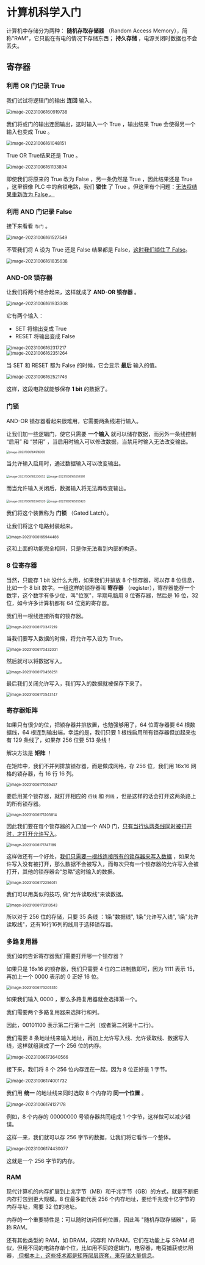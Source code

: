 # 计算机科学入门

计算机中存储分为两种： **随机存取存储器** （Random Access Memory），简称"RAM"，它只能在有电的情况下存储东西； **持久存储**
，电源关闭时数据也不会丢失。

## 寄存器

### 利用 OR 门记录 True

我们试试将逻辑门的输出 **连回** 输入。

<img src="http://niu.ochiamalu.top/image-20231006160919738.png" alt="image-20231006160919738" style="zoom:80%;margin:0 auto" />

我们将或门的输出连回输出，这时输入一个 True ，输出结果 True 会使得另一个输入也变成 True 。

<img src="http://niu.ochiamalu.top/image-20231006161048151.png" alt="image-20231006161048151" style="zoom:80%;margin:0 auto" />

True OR True结果还是 True 。

<img src="http://niu.ochiamalu.top/image-20231006161133894.png" alt="image-20231006161133894" style="zoom:80%;margin:0 auto" />

即使我们将原来的 True 改为 False ，另一条仍然是 True ，因此结果还是 True ，这里很像 PLC 中的自锁电路，我们 **锁住** 了 True
。但这里有个问题：<u>无法将结果重新改为 False 。</u>

### 利用 AND 门记录 False

接下来看看 `与门` 。

<img src="http://niu.ochiamalu.top/image-20231006161527549.png" alt="image-20231006161527549" style="zoom:80%;margin:0 auto" />

不管我们将 A 设为 True 还是 False 结果都是 False，<u>这时我们锁住了 False</u>。

<img src="http://niu.ochiamalu.top/image-20231006161835638.png" alt="image-20231006161835638" style="zoom:80%;margin:0 auto" />

### AND-OR 锁存器

让我们将两个结合起来，这样就成了 **AND-OR 锁存器** 。

<img src="http://niu.ochiamalu.top/image-20231006161933308.png" alt="image-20231006161933308" style="zoom:80%;margin:0 auto" />

它有两个输入：

- SET 将输出变成 True
- RESET 将输出变成 False

<img src="http://niu.ochiamalu.top/image-20231006162317217.png" alt="image-20231006162317217" style="zoom:80%;margin:0 auto" />

<br/>

<img src="http://niu.ochiamalu.top/image-20231006162351264.png" alt="image-20231006162351264" style="zoom:80%;margin:0 auto" />

当 SET 和 RESET 都为 False 的时候，它会显示 **最后** 输入的值。

<img src="http://niu.ochiamalu.top/image-20231006162521746.png" alt="image-20231006162521746" style="zoom:80%;margin:0 auto" />

这样，这段电路就能够保存 **1 bit** 的数据了。

### 门锁

AND-OR 锁存器看起来很难用，它需要两条线进行输入。

让我们加一些逻辑门，使它只需要 **一个输入** 就可以储存数据，而另外一条线控制 “启用” 和 “禁用” ，当启用时输入可以修改数据，当禁用时输入无法改变输出。

<img src="http://niu.ochiamalu.top/image-20231006164916000.png" alt="image-20231006164916000" style="zoom: 50%;margin:0 auto" />

当允许输入启用时，通过数据输入可以改变输出。

<img src="http://niu.ochiamalu.top/image-20231006165230052.png" alt="image-20231006165230052" style="zoom: 50%;margin:0 auto" />

<img src="http://niu.ochiamalu.top/image-20231006165254591.png" alt="image-20231006165254591" style="zoom: 50%;margin:0 auto" />

而当允许输入关闭后，数据输入将无法再改变输出。

<img src="http://niu.ochiamalu.top/image-20231006165340520.png" alt="image-20231006165340520" style="zoom:50%;margin:0 auto" />

<img src="http://niu.ochiamalu.top/image-20231006165355923.png" alt="image-20231006165355923" style="zoom:50%;margin:0 auto" />

我们将这个装置称为 **门锁** （Gated Latch）。

让我们将这个电路封装起来。

<img src="http://niu.ochiamalu.top/image-20231006165944486.png" alt="image-20231006165944486" style="zoom: 67%;margin:0 auto" />

这和上面的功能完全相同，只是你无法看到内部的构造。

### 8 位寄存器

当然，只能存 1 bit 没什么大用，如果我们并排放 8 个锁存器，可以存 8 位信息，比如一个 8 bit 数字。一组这样的锁存器叫 **寄存器**
（register），寄存器能存一个数字，这个数字有多少位，叫"位宽"，早期电脑用 8 位寄存器，然后是 16 位，32 位，如今许多计算机都有 64
位宽的寄存器。

我们用一根线连接所有的锁存器。

<img src="http://niu.ochiamalu.top/image-20231006170347219.png" alt="image-20231006170347219" style="zoom:67%;margin:0 auto" />

当我们要写入数据的时候，将允许写入设为 True。

<img src="http://niu.ochiamalu.top/image-20231006170432031.png" alt="image-20231006170432031" style="zoom:67%;margin:0 auto" />

然后就可以将数据写入。

<img src="http://niu.ochiamalu.top/image-20231006170456251.png" alt="image-20231006170456251" style="zoom:67%;margin:0 auto" />

最后我们关闭允许写入，我们写入的数据就被保存下来了。

<img src="http://niu.ochiamalu.top/image-20231006170543147.png" alt="image-20231006170543147" style="zoom:67%;margin:0 auto" />

### 寄存器矩阵

如果只有很少的位，把锁存器并排放置，也勉强够用了，64 位寄存器要 64 根数据线，64 根连到输出端，幸运的是，我们只要 1
根线启用所有锁存器但加起来也有 129 条线了，如果存 256 位要 513 条线！

解决方法是 **矩阵** ！

在矩阵中，我们不并列排放锁存器，而是做成网格，存 256 位，我们用 16x16 网格的锁存器，有 16 行 16 列。

<img src="http://niu.ochiamalu.top/image-20231006171059457.png" alt="image-20231006171059457" style="zoom:67%;margin:0 auto" />

要启用某个锁存器，就打开相应的 `行线` 和 `列线` ，但是这样的话会打开这两条路上的所有锁存器。

<img src="http://niu.ochiamalu.top/image-20231006171203814.png" alt="image-20231006171203814" style="zoom:67%;margin:0 auto" />

因此我们要在每个锁存器的入口加一个 AND 门，<u>只有当行纵两条线同时被打开时，才打开允许写入</u>。

<img src="http://niu.ochiamalu.top/image-20231006171747189.png" alt="image-20231006171747189" style="zoom:67%;margin:0 auto" />

这样做还有一个好处，<u>我们只需要一根线连接所有的锁存器来写入数据</u>
，如果允许写入没有被打开，那么数据不会被写入，而每次只有一个锁存器的允许写入会被打开，其他的锁存器会“忽略”这时输入的数据。

<img src="http://niu.ochiamalu.top/image-20231006172256011.png" alt="image-20231006172256011" style="zoom:67%;margin:0 auto" />

我们可以用类似的技巧, 做"允许读取线"来读数据。

<img src="http://niu.ochiamalu.top/image-20231006172313543.png" alt="image-20231006172313543" style="zoom:67%;margin:0 auto" />

所以对于 256 位的存储，只要 35 条线 ：1条"数据线", 1条"允许写入线", 1条"允许读取线"，还有16行16列的线用于选择锁存器。

### 多路复用器

我们如何告诉寄存器我们需要打开哪一个锁存器？

如果只是 16x16 的锁存器，我们只需要 4 位的二进制数即可，因为 1111 表示 15，再加上一个 0000 表示的 0 正好 16 位。

<img src="http://niu.ochiamalu.top/image-20231006173205310.png" alt="image-20231006173205310" style="zoom:67%;margin:0 auto" />

如果我们输入 0000 ，那么多路复用器就会选择第一个。

我们需要两个多路复用器来选择行和列。

因此，00101100 表示第二行第十二列（或者第二列第十二行）。

我们需要 8 条地址线来输入地址，再加上允许写入线、允许读取线、数据写入线，这样就组装成了一个 256 位的内存。

<img src="http://niu.ochiamalu.top/image-20231006173640566.png" alt="image-20231006173640566" style="zoom:80%;margin:0 auto" />

接下来，我们将 8 个 256 位内存连在一起，因为 8 位正好是 1 字节。

<img src="http://niu.ochiamalu.top/image-20231006174001732.png" alt="image-20231006174001732" style="zoom:80%;margin:0 auto" />

我们用 **统一** 的地址线来同时选取 8 个内存的 **同一个位置** 。

<img src="http://niu.ochiamalu.top/image-20231006174127178.png" alt="image-20231006174127178" style="zoom:80%;margin:0 auto" />

例如，8 个内存的 00000000 号锁存器共同组成 1 个字节，这样做可以减少错误。

这样一来，我们就可以存 256 字节的数据，让我们将它看作一个整体。

<img src="http://niu.ochiamalu.top/image-20231006174430077.png" alt="image-20231006174430077" style="zoom:80%;margin:0 auto" />

这就是一个 256 字节的内存。

### RAM

现代计算机的内存扩展到上兆字节（MB）和千兆字节（GB）的方式，就是不断把内存打包到更大规模。8 位最多能代表 256
个内存地址，要给千兆或十亿字节的内存寻址，需要 32 位的地址。

内存的一个重要特性是：可以随时访问任何位置，因此叫 "随机存取存储器" ，简称 RAM。

还有其他类型的 RAM，如 DRAM，闪存和 NVRAM，它们在功能上与 SRAM
相似，但用不同的电路存单个位，比如用不同的逻辑门，电容器，电荷捕获或忆阻器，<u>
但根本上，这些技术都是矩阵层层嵌套，来存储大量信息</u>。
